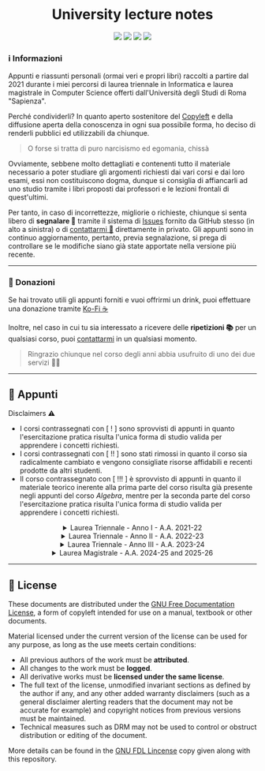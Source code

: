 <div align="center">
  <h1 align="center">University lecture notes</h1>
  <a href="https://github.com/Exyss"><img src="https://img.shields.io/badge/GitHub-100000?style=for-the-badge&logo=github&logoColor=white"/></a>
  <a href="https://t.me/Exyss"><img src="https://img.shields.io/badge/Telegram-2CA5E0?style=for-the-badge&logo=telegram&logoColor=white"/></a>
  <a href="https://ko-fi.com/exyss"><img src="https://img.shields.io/badge/Ko--fi-F16061?style=for-the-badge&logo=ko-fi&logoColor=white"/></a>
  <a href="https://www.latex-project.org/"><img src="https://img.shields.io/badge/LaTeX-47A141?style=for-the-badge&logo=LaTeX&logoColor=white"/></a>
</div>

### ℹ️ Informazioni

Appunti e riassunti personali (ormai veri e propri libri) raccolti a partire dal 2021 durante i miei percorsi di laurea triennale in Informatica e laurea magistrale in Computer Science offerti dall'Università degli Studi di Roma "Sapienza".

Perché condividerli? In quanto aperto sostenitore del [Copyleft](https://en.wikipedia.org/wiki/Copyleft) e della diffusione aperta della conoscenza in ogni sua possibile forma, ho deciso di renderli pubblici ed utilizzabili da chiunque.

> O forse si tratta di puro narcisismo ed egomania, chissà

Ovviamente, sebbene molto dettagliati e contenenti tutto il materiale necessario a poter studiare gli argomenti richiesti dai vari corsi e dai loro esami, essi non costituiscono dogma, dunque si consiglia  di affiancarli ad uno studio tramite i libri proposti dai professori e le lezioni frontali di quest'ultimi.

Per tanto, in caso di incorrettezze, migliorie o richieste, chiunque si senta libero di __segnalare 🚩__ tramite il sistema di [Issues](https://github.com/Exyss/university-notes/issues) fornito da GitHub stesso (in alto a sinistra) o di [contattarmi 💬](https://t.me/Exyss) direttamente in privato. Gli appunti sono in continuo aggiornamento, pertanto, previa segnalazione, si prega di controllare se le modifiche siano già state apportate nella versione più recente.

____________

### 📣 Donazioni

Se hai trovato utili gli appunti forniti e vuoi offrirmi un drink, puoi effettuare una donazione tramite [Ko-Fi ☕](https://ko-fi.com/exyss)

Inoltre, nel caso in cui tu sia interessato a ricevere delle __ripetizioni 📚__ per un qualsiasi corso, puoi [contattarmi](https://t.me/Exyss) in un qualsiasi momento.

> Ringrazio chiunque nel corso degli anni abbia usufruito di uno dei due servizi 🏌️‍♂️

__________

## 📖 Appunti

Disclaimers ⚠️
- I corsi contrassegnati con [ ! ] sono sprovvisti di appunti in quanto l'esercitazione pratica risulta l'unica forma di studio valida per apprendere i concetti richiesti.
- I corsi contrassegnati con [ !! ] sono stati rimossi in quanto il corso sia radicalmente cambiato e vengono consigliate risorse affidabili e recenti prodotte da altri studenti.
- Il corso contrassegnato con [ !!! ] è sprovvisto di appunti in quanto il materiale teorico inerente alla prima parte del corso risulta già presente negli appunti del corso *Algebra*, mentre per la seconda parte del corso l'esercitazione pratica risulta l'unica forma di studio valida per apprendere i concetti richiesti.

<div align="center">
<details>
<summary>Laurea Triennale - Anno I - A.A. 2021-22</summary>

| Corso | Status | Aggiornati al |
| ----- | :----: | :-----------: |
| [Calcolo Differenziale](../../raw/main/Primo%20Anno/Calcolo%20Differenziale.pdf) | Completi | 08/11/2024 |
| [Calcolo Integrale](../../raw/main/Primo%20Anno/Calcolo%20Integrale.pdf) | Completi | 09/10/2024 |
| [Metodi Matematici per l'Informatica](../../raw/main/Primo%20Anno/Metodi%20Matematici%20per%20l'Informatica.pdf) | Completi | 18/09/2024 |
| [Introduzione agli Algoritmi](../../raw/main/Primo%20Anno/Introduzione%20agli%20Algoritmi.pdf) | Completi | 18/09/2024 |
| [Progettazione di Sistemi Digitali](../../raw/main/Primo%20Anno/Progettazione%20di%20Sistemi%20Digitali.pdf) | Completi | 18/09/2024 |
| [Architettura degli Elaboratori](../../raw/main/Primo%20Anno/Architettura%20degli%20Elaboratori.pdf) | Completi | 18/09/2024 |
| Fondamenti di Programmazione [ ! ] | - | - |
| [Metodologie di Programmazione](https://github.com/ajhxia/UNI/raw/main/Primo%20Anno/Metodologie%20di%20Programmazione/Teoria/Metodologie_di_Programmazione.pdf) [ !! ]| Scritti da [@ajhxia](https://github.com/ajhxia) | 09/10/2024 |
</details>
</div>

<div align="center">
<details>
<summary> Laurea Triennale - Anno II - A.A. 2022-23</summary>

  | Corso | Status | Aggiornati al |
  | ----- | :----: | :-----------: |
  | [Algebra](../../raw/main/Secondo%20Anno/Algebra.pdf) | Completi | 18/09/2024 |
  | [Calcolo delle Probabilità](../../raw/main/Secondo%20Anno/Calcolo%20delle%20Probabilita.pdf) | Completi | 09/10/2024 |
  | [Progettazione di Algoritmi](../../raw/main/Secondo%20Anno/Progettazione%20di%20Algoritmi.pdf) | Completi | 21/09/2024 |
  | [Reti di Elaboratori](../../raw/main/Secondo%20Anno/Reti%20di%20Elaboratori.pdf) | Completi | 18/09/2024 |
  | [Sistemi Operativi I](../../raw/main/Secondo%20Anno/Sistemi%20Operativi%20I.pdf) | Completi | 29/10/2024 |
  | [Sistemi Operativi II](../../raw/main/Secondo%20Anno/Sistemi%20Operativi%20II.pdf) | Completi | 18/09/2024 |
  | [Basi di Dati I](../../raw/main/Secondo%20Anno/Basi%20di%20Dati%20I.pdf) | Completi | 18/09/2024 |
  | [Progetti svolti - Basi di Dati II](../../blob/main/Secondo%20Anno/Progetti%20BD2/README.md) | Completi | 09/10/2024 |
  | [Basi di Dati II](https://github.com/CasuFrost/University_notes/raw/main/Secondo%20Anno/Secondo%20Semestre/Basi%20di%20Dati%202/Latex%20source%20file/Basi%20di%20Dati%20modulo%202.pdf) [ !! ]| Scritti da [@CasuFrost](https://github.com/CasuFrost) | 09/10/2024 |
</details>
</div>

<div align="center">
<details>
<summary>Laurea Triennale - Anno III - A.A. 2023-24</summary>

| Corso | Status | Aggiornati al |
| ----- | :----: | :-----------: |
| [Automi, Calcolabilità e Complessità](../../raw/main/Terzo%20Anno/Automi%2C%20Calcolabilita%20e%20Complessita.pdf) | Completi | 09/10/2024 |
| [Linguaggi di Programmazione](../../raw/main/Terzo%20Anno/Linguaggi%20di%20Programmazione.pdf) | Completi | 18/09/2024 |
| [Programmazione di Sistemi Multicore](../../raw/main/Terzo%20Anno/Programmazione%20di%20Sistemi%20Multicore.pdf) | Incompleti | 18/09/2024 |
| [Cybersecurity](../../raw/main/Terzo%20Anno/Cybersecurity.pdf) | Completed  | 09/10/2024 |
| [Optimization](../../raw/main/Terzo%20Anno/Optimization.pdf) | Completed | 09/10/2024 |
| Ingegneria del Software [ ! ] | - | - |
| Discrete Mathematics [ !!! ] | - | - |
</details>
</div>


<div align="center">
<details>
<summary>Laurea Magistrale - A.A. 2024-25 and 2025-26</summary>

| Corso | Status | Aggiornati al |
| ----- | :----: | :-----------: |
| [Autonomous Networking](../../raw/main/Master/Autonomous%20Networking.pdf) | In corso | 10/11/2024 |
| [Network Algorithms](https://github.com/aflaag-notes/network-algs) | Scritti da [@aflaag](https://github.com/aflaag) | 09/10/2024 |
| Computer Network Performance| - | - |
| Internet of Things | - | - |
| [Computational Complexity](../../raw/main/Master/Computational%20Complexity.pdf) | In corso | 17/11/2024 |
| Advanced Algorithms | - | - |
| Cryptography | - | - |
| Graph Theory | - | - |
| Mathematical Logic for Computer Science | - | - |
| Games and Equilibria | - | - |
| [Models of Computation](https://github.com/aflaag-notes/moc) | Scritti da [@aflaag](https://github.com/aflaag) | - |
| [Machine Learning](../../raw/main/Master/Machine%20Learning.pdf) | In corso | 10/11/2024 |
| Natural Language Processing | - | - |
| Deep Learning and Applied Artificial Intelligence | - | - |
</details>
</div>

________

## 📝 License
These documents are distributed under the [GNU Free Documentation License](https://www.gnu.org/licenses/#FDL), a form of copyleft intended for use on a manual, textbook or other documents.

Material licensed under the current version of the license can be used for any purpose, as long as the use meets certain conditions:
- All previous authors of the work must be __attributed__.
- All changes to the work must be __logged__.
- All derivative works must be __licensed under the same license__.
- The full text of the license, unmodified invariant sections as defined by the author if any, and any other added warranty disclaimers (such as a general disclaimer alerting readers that the document may not be accurate for example) and copyright notices from previous versions must be maintained.
- Technical measures such as DRM may not be used to control or obstruct distribution or editing of the document.

More details can be found in the [GNU FDL Lincense](./LICENSE) copy given along with this repository.
